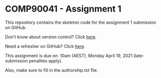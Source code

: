 # COMP90041 - Assignment 1

This repository contains the skeleton code for the assignment 1 submission on GitHub.

Don't know about version control? Click [here](https://www.atlassian.com/git/tutorials/what-is-version-control).

Need a refresher on GitHub? Click [here](https://guides.github.com/activities/hello-world/).

This assignment is due on:
10am (AEST), Monday April 19, 2021 (late-submission penalties apply).

Also, make sure to fill in the authorship.txt file.
